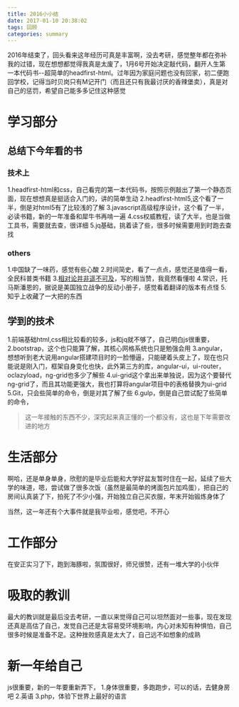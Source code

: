 ```yaml
---
title: 2016小小结
date: 2017-01-10 20:38:02
tags: 回顾
categories: summary
---
```


2016年结束了，回头看来这年经历可真是丰富啊，没去考研，感觉整年都在弥补我的过错，现在想想都觉得我真是太废了，1月6号开始决定敲代码，翻开人生第一本代码书--超简单的headfirst-html。过年因为家庭问题也没有回家，初二便跑回学校，记得当时贝岗只有M记开门（而且还只有我最讨厌的香辣堡卖），真是对自己的惩罚，希望自己能多多记住这种感觉

# 学习部分 #
## 总结下今年看的书  ##
### 技术上 ###
1.headfirst-html和css，自己看完的第一本代码书，按照示例敲出了第一个静态页面，现在想想真是挺适合入门的，讲的简单生动
2.headfirst-html5,这个看了一半，倒是对html5有了比较浅的了解
3.javascript高级程序设计，这个看了一半，必读书籍，新的一年准备和犀牛书再啃一遍
4.css权威教程，读了大半，也是当做工具书，需要就去查，很详细
5.jq基础，挑着读了些，很多时候需要用到时跑去查找

### others ###
1.中国缺了一味药，感觉有些心酸
2.时间简史，看了一点点，感觉还是值得一看，全民科普类书籍
3.[相对论并非遥不可及](http://www.cnblogs.com/yangpf/p/4148488.html)，写的相当赞，我竟然看懂啦
4.常识，托马斯潘恩的，据说是美国独立战争的反动小册子，感觉看着翻译的版本有点怪
5.知乎上收藏了一大把的东西

## 学到的技术 ##
1.前端基础html,css相比较看的较多，js和jq就不够了，自己明白js很重要，
2.bootstrap，这个也只能算了解，其核心网格系统也只是勉强会用
3.angular，想想听到老大说用angular搭建项目时的一脸懵逼，只能硬着头皮上了，现在也只能说是刚入门，框架自身变化也快，此外第三方的库，angular-ui，ui-router，oclazyload，ng-grid也多少了解些
4.ui-grid这个拿出来单独说，因为这个要替代ng-grid了，而且其功能更强大，我也打算将angular项目中的表格替换为ui-grid
5.Git，只会些简单的命令，倒是对其了解了些
6.gulp，倒是自己尝试配了些简单的命令，

>这一年接触的东西不少，深究起来真正懂的一个都没有，这也是下年需要改进的地方
# 生活部分 #

啊哈，还是单身单身，欣慰的是毕业后能和大学好盆友暂时住在一起，延续了些大学的味道，嗯，尝试做了很多次饭（虽然是最简单的烤面包片加鸡蛋），把自己的房间认真装了下，拍死了不少小强，开始独立自己买衣服，年末开始锻炼身体了

当然，这一年还有个大事件就是我毕业啦，感觉吧，不开心
# 工作部分 #
在安正实习了下，跑到海豚啦，氛围很好，师兄很赞，还有一堆大学的小伙伴

# 吸取的教训 #

最大的教训就是最后没去考研，一直以来觉得自己可以坦然面对一些事，现在发现还真是高估了自己，发觉自己还是太容易受环境影响，内心对未知有种惧怕，自己很多时候是准备不足。这种挫败感真是太大了，自己远不如想象的成熟
# 新一年给自己 #
js很重要，新的一年要重新弄下，
1.身体很重要，多跑跑步，可以的话，去健身房吧
2.英语
3.php，体验下世界上最好的语言